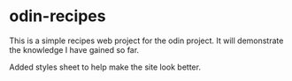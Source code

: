 # odin-recipes
This is a simple recipes web project for the odin project. It will demonstrate the knowledge I
have gained so far. 


Added styles sheet to help make the site look better. 